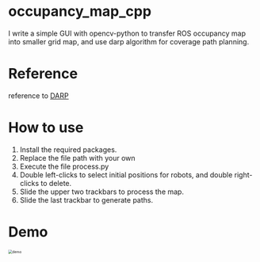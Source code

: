 # occupancy_map_cpp
I write a simple GUI with opencv-python to transfer ROS occupancy map into smaller grid map, and use darp algorithm for coverage path planning.

# Reference
reference to [DARP](https://github.com/alice-st/DARP)

# How to use
1. Install the required packages.
2. Replace the file path with your own
3. Execute the file process.py
4. Double left-clicks to select initial positions for robots, and double right-clicks to delete.
5. Slide the upper two trackbars to process the map.
6. Slide the last trackbar to generate paths.

# Demo
<img src="https://raw.github.com/jimazeyu/occupancy_map_cpp/main/demonstration.png" alt="demo" style="zoom:50%;" />
